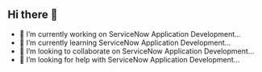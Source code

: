 ## Hi there 👋

- 🔭 I’m currently working on ServiceNow Application Development...
- 🌱 I’m currently learning ServiceNow Application Development...
- 👯 I’m looking to collaborate on ServiceNow Application Development...
- 🤔 I’m looking for help with ServiceNow Application Development...

<!--
**lilrox08/lilrox08** is a ✨ _special_ ✨ repository because its `README.md` (this file) appears on your GitHub profile.

Here are some ideas to get you started:

- 🔭 I’m currently working on ServiceNow Application Development...
- 🌱 I’m currently learning ServiceNow Application Development...
- 👯 I’m looking to collaborate on ServiceNow Application Development...
- 🤔 I’m looking for help with ServiceNow Application Development...
- 💬 Ask me about ...
- 📫 How to reach me: ...
- 😄 Pronouns: ...
- ⚡ Fun fact: ...
-->
